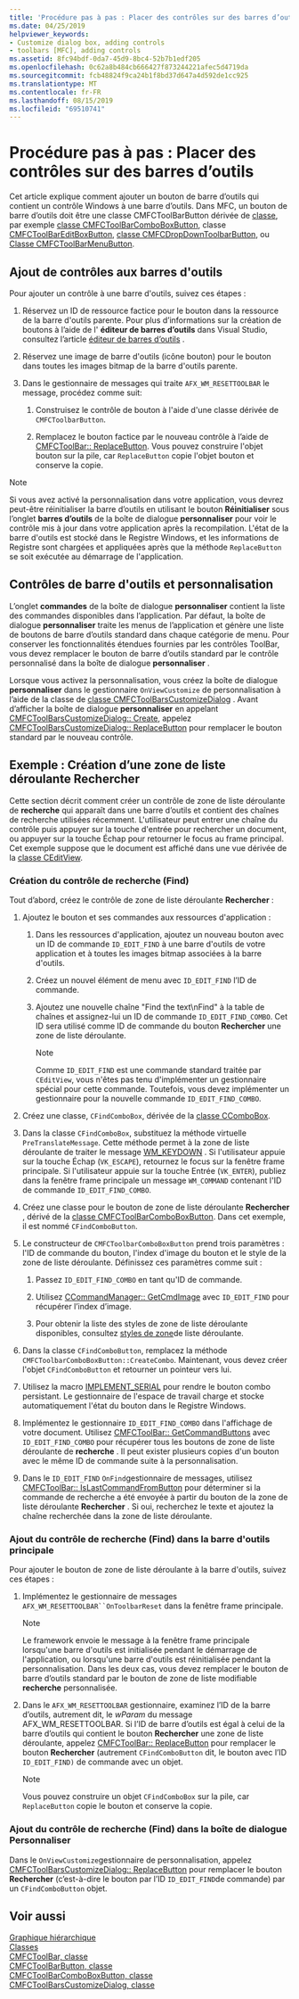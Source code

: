 ```yaml
---
title: 'Procédure pas à pas : Placer des contrôles sur des barres d’outils'
ms.date: 04/25/2019
helpviewer_keywords:
- Customize dialog box, adding controls
- toolbars [MFC], adding controls
ms.assetid: 8fc94bdf-0da7-45d9-8bc4-52b7b1edf205
ms.openlocfilehash: 0c62a8b484cb666427f873244221afec5d4719da
ms.sourcegitcommit: fcb48824f9ca24b1f8bd37d647a4d592de1cc925
ms.translationtype: MT
ms.contentlocale: fr-FR
ms.lasthandoff: 08/15/2019
ms.locfileid: "69510741"
---
```

# <a name="walkthrough-putting-controls-on-toolbars"></a>Procédure pas à pas : Placer des contrôles sur des barres d’outils

Cet article explique comment ajouter un bouton de barre d’outils qui contient un contrôle Windows à une barre d’outils. Dans MFC, un bouton de barre d’outils doit être une classe CMFCToolBarButton dérivée de [classe](../mfc/reference/cmfctoolbarbutton-class.md), par exemple [classe CMFCToolBarComboBoxButton](../mfc/reference/cmfctoolbarcomboboxbutton-class.md), classe [CMFCToolBarEditBoxButton](../mfc/reference/cmfctoolbareditboxbutton-class.md), [classe CMFCDropDownToolbarButton](../mfc/reference/cmfcdropdowntoolbarbutton-class.md), ou [ Classe CMFCToolBarMenuButton](../mfc/reference/cmfctoolbarmenubutton-class.md).

## <a name="adding-controls-to-toolbars"></a>Ajout de contrôles aux barres d'outils

Pour ajouter un contrôle à une barre d'outils, suivez ces étapes :

1. Réservez un ID de ressource factice pour le bouton dans la ressource de la barre d'outils parente. Pour plus d’informations sur la création de boutons à l’aide de l' **éditeur de barres d’outils** dans Visual Studio, consultez l’article [éditeur de barres d’outils](../windows/toolbar-editor.md) .

1. Réservez une image de barre d'outils (icône bouton) pour le bouton dans toutes les images bitmap de la barre d'outils parente.

1. Dans le gestionnaire de messages qui traite `AFX_WM_RESETTOOLBAR` le message, procédez comme suit:

   1. Construisez le contrôle de bouton à l'aide d'une classe dérivée de `CMFCToolbarButton`.

   1. Remplacez le bouton factice par le nouveau contrôle à l’aide de [CMFCToolBar:: ReplaceButton](../mfc/reference/cmfctoolbar-class.md#replacebutton). Vous pouvez construire l'objet bouton sur la pile, car `ReplaceButton` copie l'objet bouton et conserve la copie.

> [!NOTE]
>  Si vous avez activé la personnalisation dans votre application, vous devrez peut-être réinitialiser la barre d’outils en utilisant le bouton **Réinitialiser** sous l’onglet **barres d’outils** de la boîte de dialogue **personnaliser** pour voir le contrôle mis à jour dans votre application après la recompilation. L'état de la barre d'outils est stocké dans le Registre Windows, et les informations de Registre sont chargées et appliquées après que la méthode `ReplaceButton` se soit exécutée au démarrage de l'application.

## <a name="toolbar-controls-and-customization"></a>Contrôles de barre d'outils et personnalisation

L’onglet **commandes** de la boîte de dialogue **personnaliser** contient la liste des commandes disponibles dans l’application. Par défaut, la boîte de dialogue **personnaliser** traite les menus de l’application et génère une liste de boutons de barre d’outils standard dans chaque catégorie de menu. Pour conserver les fonctionnalités étendues fournies par les contrôles ToolBar, vous devez remplacer le bouton de barre d’outils standard par le contrôle personnalisé dans la boîte de dialogue **personnaliser** .

Lorsque vous activez la personnalisation, vous créez la boîte de dialogue **personnaliser** dans le gestionnaire `OnViewCustomize` de personnalisation à l’aide de la classe de [classe CMFCToolBarsCustomizeDialog](../mfc/reference/cmfctoolbarscustomizedialog-class.md) . Avant d’afficher la boîte de dialogue **personnaliser** en appelant [CMFCToolBarsCustomizeDialog:: Create](../mfc/reference/cmfctoolbarscustomizedialog-class.md#create), appelez [CMFCToolBarsCustomizeDialog:: ReplaceButton](../mfc/reference/cmfctoolbarscustomizedialog-class.md#replacebutton) pour remplacer le bouton standard par le nouveau contrôle.

## <a name="example-creating-a-find-combo-box"></a>Exemple : Création d’une zone de liste déroulante Rechercher

Cette section décrit comment créer un contrôle de zone de liste déroulante de **recherche** qui apparaît dans une barre d’outils et contient des chaînes de recherche utilisées récemment. L'utilisateur peut entrer une chaîne du contrôle puis appuyer sur la touche d'entrée pour rechercher un document, ou appuyer sur la touche Échap pour retourner le focus au frame principal. Cet exemple suppose que le document est affiché dans une vue dérivée de la [classe CEditView](../mfc/reference/ceditview-class.md).

### <a name="creating-the-find-control"></a>Création du contrôle de recherche (Find)

Tout d’abord, créez le contrôle de zone de liste déroulante **Rechercher** :

1. Ajoutez le bouton et ses commandes aux ressources d'application :

   1. Dans les ressources d'application, ajoutez un nouveau bouton avec un ID de commande `ID_EDIT_FIND` à une barre d'outils de votre application et à toutes les images bitmap associées à la barre d'outils.

   1. Créez un nouvel élément de menu avec `ID_EDIT_FIND` l’ID de commande.

   1. Ajoutez une nouvelle chaîne "Find the text\nFind" à la table de chaînes et assignez-lui un ID de commande `ID_EDIT_FIND_COMBO`. Cet ID sera utilisé comme ID de commande du bouton **Rechercher** une zone de liste déroulante.

        > [!NOTE]
        > Comme `ID_EDIT_FIND` est une commande standard traitée par `CEditView`, vous n'êtes pas tenu d'implémenter un gestionnaire spécial pour cette commande.  Toutefois, vous devez implémenter un gestionnaire pour la nouvelle commande `ID_EDIT_FIND_COMBO`.

1. Créez une classe, `CFindComboBox`, dérivée de la [classe CComboBox](../mfc/reference/ccombobox-class.md).

1. Dans la classe `CFindComboBox`, substituez la méthode virtuelle `PreTranslateMessage`. Cette méthode permet à la zone de liste déroulante de traiter le message [WM_KEYDOWN](/windows/win32/inputdev/wm-keydown) . Si l'utilisateur appuie sur la touche Échap (`VK_ESCAPE`), retournez le focus sur la fenêtre frame principale. Si l'utilisateur appuie sur la touche Entrée (`VK_ENTER`), publiez dans la fenêtre frame principale un message `WM_COMMAND` contenant l'ID de commande `ID_EDIT_FIND_COMBO`.

1. Créez une classe pour le bouton de zone de liste déroulante **Rechercher** , dérivé de la [classe CMFCToolBarComboBoxButton](../mfc/reference/cmfctoolbarcomboboxbutton-class.md). Dans cet exemple, il est nommé `CFindComboButton`.

1. Le constructeur de `CMFCToolbarComboBoxButton` prend trois paramètres : l'ID de commande du bouton, l'index d'image du bouton et le style de la zone de liste déroulante. Définissez ces paramètres comme suit :

   1. Passez `ID_EDIT_FIND_COMBO` en tant qu'ID de commande.

   1. Utilisez [CCommandManager:: GetCmdImage](reference/internal-classes.md) avec `ID_EDIT_FIND` pour récupérer l’index d’image.

   1. Pour obtenir la liste des styles de zone de liste déroulante disponibles, consultez [styles de zone](../mfc/reference/styles-used-by-mfc.md#combo-box-styles)de liste déroulante.

1. Dans la classe `CFindComboButton`, remplacez la méthode `CMFCToolbarComboBoxButton::CreateCombo`. Maintenant, vous devez créer l'objet `CFindComboButton` et retourner un pointeur vers lui.

1. Utilisez la macro [IMPLEMENT_SERIAL](../mfc/reference/run-time-object-model-services.md#implement_serial) pour rendre le bouton combo persistant. Le gestionnaire de l'espace de travail charge et stocke automatiquement l'état du bouton dans le Registre Windows.

1. Implémentez le gestionnaire `ID_EDIT_FIND_COMBO` dans l'affichage de votre document. Utilisez [CMFCToolBar:: GetCommandButtons](../mfc/reference/cmfctoolbar-class.md#getcommandbuttons) avec `ID_EDIT_FIND_COMBO` pour récupérer tous les boutons de zone de liste déroulante de **recherche** . Il peut exister plusieurs copies d'un bouton avec le même ID de commande suite à la personnalisation.

1. Dans le `ID_EDIT_FIND` `OnFind`gestionnaire de messages, utilisez [CMFCToolBar:: IsLastCommandFromButton](../mfc/reference/cmfctoolbar-class.md#islastcommandfrombutton) pour déterminer si la commande de recherche a été envoyée à partir du bouton de la zone de liste déroulante **Rechercher** . Si oui, recherchez le texte et ajoutez la chaîne recherchée dans la zone de liste déroulante.

### <a name="adding-the-find-control-to-the-main-toolbar"></a>Ajout du contrôle de recherche (Find) dans la barre d'outils principale

Pour ajouter le bouton de zone de liste déroulante à la barre d'outils, suivez ces étapes :

1. Implémentez le gestionnaire de messages `AFX_WM_RESETTOOLBAR``OnToolbarReset` dans la fenêtre frame principale.

    > [!NOTE]
    > Le framework envoie le message à la fenêtre frame principale lorsqu'une barre d'outils est initialisée pendant le démarrage de l'application, ou lorsqu'une barre d'outils est réinitialisée pendant la personnalisation. Dans les deux cas, vous devez remplacer le bouton de barre d’outils standard par le bouton de zone de liste modifiable **recherche** personnalisée.

1. Dans le `AFX_WM_RESETTOOLBAR` gestionnaire, examinez l’ID de la barre d’outils, autrement dit, le *wParam* du message AFX_WM_RESETTOOLBAR. Si l’ID de barre d’outils est égal à celui de la barre d’outils qui contient le bouton **Rechercher** une zone de liste déroulante, appelez [CMFCToolBar:: ReplaceButton](../mfc/reference/cmfctoolbar-class.md#replacebutton) pour remplacer le bouton **Rechercher** (autrement `CFindComboButton` dit, le bouton avec l’ID `ID_EDIT_FIND)` de commande avec un objet.

    > [!NOTE]
    > Vous pouvez construire un objet `CFindComboBox` sur la pile, car `ReplaceButton` copie le bouton et conserve la copie.

### <a name="adding-the-find-control-to-the-customize-dialog-box"></a>Ajout du contrôle de recherche (Find) dans la boîte de dialogue Personnaliser

Dans le `OnViewCustomize`gestionnaire de personnalisation, appelez [CMFCToolBarsCustomizeDialog:: ReplaceButton](../mfc/reference/cmfctoolbarscustomizedialog-class.md#replacebutton) pour remplacer le bouton **Rechercher** (c’est-à-dire le bouton par l’ID `ID_EDIT_FIND`de commande) par un `CFindComboButton` objet.

## <a name="see-also"></a>Voir aussi

[Graphique hiérarchique](../mfc/hierarchy-chart.md)<br/>
[Classes](../mfc/reference/mfc-classes.md)<br/>
[CMFCToolBar, classe](../mfc/reference/cmfctoolbar-class.md)<br/>
[CMFCToolBarButton, classe](../mfc/reference/cmfctoolbarbutton-class.md)<br/>
[CMFCToolBarComboBoxButton, classe](../mfc/reference/cmfctoolbarcomboboxbutton-class.md)<br/>
[CMFCToolBarsCustomizeDialog, classe](../mfc/reference/cmfctoolbarscustomizedialog-class.md)
